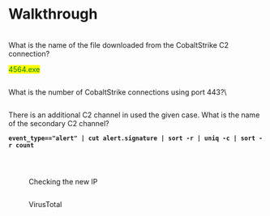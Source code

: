 # Walkthrough

\
What is the name of the file downloaded from the CobaltStrike C2 connection?&#x20;

<mark style="color:green;">4564.exe</mark>

&#x20;

<figure><img src="https://camo.githubusercontent.com/6200670da4c040b6c0ce70531984e02a82c0b7b3526a91a7c2aa053a1302cd0b/68747470733a2f2f692e696d6775722e636f6d2f46654e6b5832572e706e67" alt=""><figcaption></figcaption></figure>

What is the number of CobaltStrike connections using port 443?\


&#x20;

<figure><img src="https://camo.githubusercontent.com/1cbb634c221a43080a75e282e760f020b6756023eb7f9efbb501e9a83f76ec02/68747470733a2f2f692e696d6775722e636f6d2f633858795573532e706e67" alt=""><figcaption></figcaption></figure>

There is an additional C2 channel in used the given case. What is the name of the secondary C2 channel?

**`event_type=="alert" | cut alert.signature | sort -r | uniq -c | sort -r count`**

&#x20;

<figure><img src="https://camo.githubusercontent.com/3df4cf1fed0780bd20bb4fbeeda049b13ed1bba5d7384090e98c6842c416fd8e/68747470733a2f2f692e696d6775722e636f6d2f557067346750372e706e67" alt=""><figcaption></figcaption></figure>

&#x20;

<figure><img src="https://camo.githubusercontent.com/ee987a1c56ce2f7c41af5cc5f2b5cba6f871c7a4418066f1c22ce9d93c91fa07/68747470733a2f2f692e696d6775722e636f6d2f5043494a3276342e706e67" alt=""><figcaption></figcaption></figure>

&#x20;

<figure><img src="https://camo.githubusercontent.com/634ba7ff8ca95fe19bf73bf518823cb097a4d0528df762adaba3701aab573a52/68747470733a2f2f692e696d6775722e636f6d2f746c6f587669672e706e67" alt=""><figcaption><p>Checking the new IP</p></figcaption></figure>

&#x20;

<figure><img src="https://camo.githubusercontent.com/ea1f1b2f1873fcd3fdebbee5d8f980dba06560dbb768c9115489a5690c298ea8/68747470733a2f2f692e696d6775722e636f6d2f656b496a4254502e706e67" alt=""><figcaption><p>VirusTotal</p></figcaption></figure>

<figure><img src="https://camo.githubusercontent.com/aa8de1acaf6ac7fbca4b5a651f7ebd4a7804e2c6640524501ddb749562c637a6/68747470733a2f2f692e696d6775722e636f6d2f454a4365624a432e706e67" alt=""><figcaption></figcaption></figure>

<figure><img src="https://camo.githubusercontent.com/bd1698399e4f74f437f486b0b26125e893080e2e8d812f91699e4d5abc12b0db/68747470733a2f2f692e696d6775722e636f6d2f424133344264682e706e67" alt=""><figcaption></figcaption></figure>
